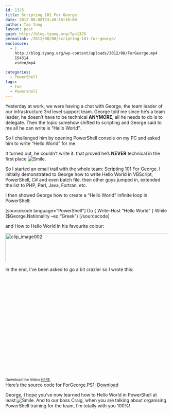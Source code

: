 ```yaml
---
id: 1325
title: Scripting 101 For George
date: 2012-08-08T23:49:18+10:00
author: Tao Yang
layout: post
guid: http://blog.tyang.org/?p=1325
permalink: /2012/08/08/scripting-101-for-george/
enclosure:
  - |
    http://blog.tyang.org/wp-content/uploads/2012/08/ForGeorge.mp4
    154314
    video/mp4
    
categories:
  - PowerShell
tags:
  - Fun
  - Powershell
---
```

Yesterday at work, we were having a chat with George, the team leader of our infrastructure 3rd level support team. George told me since he’s a team leader, he doesn’t have to be technical <strong>ANYMORE</strong>, all he needs to do is to delegate. Then the topic somehow shifted to scripting and George said to me all he can write is “Hello World”.

So I challenged him by opening PowerShell console on my PC and asked him to write “Hello World” for me.

It turned out, he couldn’t write it. that proved he’s <strong>NEVER</strong> technical in the first place <img class="wlEmoticon wlEmoticon-smile" style="border-style: none;" src="http://blog.tyang.org/wp-content/uploads/2012/08/wlEmoticon-smile1.png" alt="Smile" />.

So I started an email trail with the whole team: Scripting 101 For George. I initially demonstrated to George how to write Hello World in VBScript, PowerShell, C# and even batch file. then other guys jumped in, extended the list to PHP, Perl, Java, Fortran, etc.

I then showed George how to create a “Hello World” infinite loop in PowerShell:

[sourcecode language="PowerShell"]
Do {
Write-Host “Hello World”
}
While ($George.Nationality –eq “Greek”)
[/sourcecode]


and How to Hello World in his favourite colour:

<a href="http://blog.tyang.org/wp-content/uploads/2012/08/clip_image002.jpg"><img style="background-image: none; padding-left: 0px; padding-right: 0px; display: inline; padding-top: 0px; border-width: 0px;" title="clip_image002" src="http://blog.tyang.org/wp-content/uploads/2012/08/clip_image002_thumb.jpg" alt="clip_image002" width="580" height="90" border="0" /></a>

In the end, I’ve been asked to go a bit crazier so I wrote this:
<div id="scid:5737277B-5D6D-4f48-ABFC-DD9C333F4C5D:f1582243-e8ea-4e41-8c83-bde5095a3b7a" class="wlWriterEditableSmartContent" style="margin: 0px; display: inline; float: none; padding: 0px;">
<div><object width="509" height="314" classid="clsid:d27cdb6e-ae6d-11cf-96b8-444553540000" codebase="http://download.macromedia.com/pub/shockwave/cabs/flash/swflash.cab#version=6,0,40,0"><param name="src" value="http://www.youtube.com/v/oW0MAlG1dLA?hl=en&amp;hd=1" /><embed width="509" height="314" type="application/x-shockwave-flash" src="http://www.youtube.com/v/oW0MAlG1dLA?hl=en&amp;hd=1" /></object></div>
<div style="width: 509px; clear: both; font-size: .8em;">Download the Video <a href="http://blog.tyang.org/wp-content/uploads/2012/08/ForGeorge.mp4">HERE</a>.</div>
</div>
Here’s the source code for ForGeorge.PS1: <a title="ForGeorge.PS1" href="http://blog.tyang.org/wp-content/uploads/2012/08/ForGeorge.zip">Download</a>

George, I hope you’ve now learned how to Hello World in PowerShell at least <img class="wlEmoticon wlEmoticon-smile" style="border-style: none;" src="http://blog.tyang.org/wp-content/uploads/2012/08/wlEmoticon-smile1.png" alt="Smile" />. And to our boss Craig, when you are talking about organising PowerShell training for the team, I’m totally with you 100%!